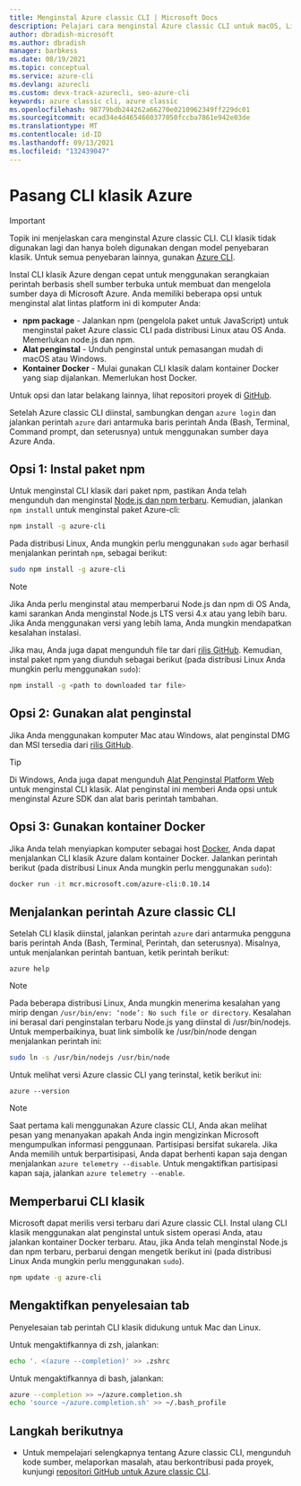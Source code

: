 ```yaml
---
title: Menginstal Azure classic CLI | Microsoft Docs
description: Pelajari cara menginstal Azure classic CLI untuk macOS, Linux, dan Windows untuk menggunakan perintah berbasis shell sumber terbuka untuk mengelola layanan Microsoft Azure.
author: dbradish-microsoft
ms.author: dbradish
manager: barbkess
ms.date: 08/19/2021
ms.topic: conceptual
ms.service: azure-cli
ms.devlang: azurecli
ms.custom: devx-track-azurecli, seo-azure-cli
keywords: azure classic cli, azure classic
ms.openlocfilehash: 98779bdb244262a66270e0210962349ff229dc01
ms.sourcegitcommit: ecad34e4d4654660377050fccba7861e942e03de
ms.translationtype: MT
ms.contentlocale: id-ID
ms.lasthandoff: 09/13/2021
ms.locfileid: "132439047"
---
```

# <a name="install-the-azure-classic-cli"></a>Pasang CLI klasik Azure

> [!IMPORTANT]
> Topik ini menjelaskan cara menginstal Azure classic CLI. CLI klasik tidak digunakan lagi dan hanya boleh digunakan dengan model penyebaran klasik.
> Untuk semua penyebaran lainnya, gunakan [Azure CLI](/cli/azure).

Instal CLI klasik Azure dengan cepat untuk menggunakan serangkaian perintah berbasis shell sumber terbuka untuk membuat dan mengelola sumber daya di Microsoft Azure. Anda memiliki beberapa opsi untuk menginstal alat lintas platform ini di komputer Anda:

* **npm package** - Jalankan npm (pengelola paket untuk JavaScript) untuk menginstal paket Azure classic CLI pada distribusi Linux atau OS Anda. Memerlukan node.js dan npm.
* **Alat penginstal** - Unduh penginstal untuk pemasangan mudah di macOS atau Windows.
* **Kontainer Docker** - Mulai gunakan CLI klasik dalam kontainer Docker yang siap dijalankan. Memerlukan host Docker.

Untuk opsi dan latar belakang lainnya, lihat repositori proyek di [GitHub](https://github.com/azure/azure-xplat-cli).

Setelah Azure classic CLI diinstal, sambungkan dengan `azure login` dan jalankan perintah `azure` dari antarmuka baris perintah Anda (Bash, Terminal, Command prompt, dan seterusnya) untuk menggunakan sumber daya Azure Anda.

## <a name="option-1-install-an-npm-package"></a>Opsi 1: Instal paket npm

Untuk menginstal CLI klasik dari paket npm, pastikan Anda telah mengunduh dan menginstal [Node.js dan npm terbaru](https://nodejs.org/en/download/package-manager/). Kemudian, jalankan `npm install` untuk menginstal paket Azure-cli:

```bash
npm install -g azure-cli
```

Pada distribusi Linux, Anda mungkin perlu menggunakan `sudo` agar berhasil menjalankan perintah `npm`, sebagai berikut:

```bash
sudo npm install -g azure-cli
```

> [!NOTE]
> Jika Anda perlu menginstal atau memperbarui Node.js dan npm di OS Anda, kami sarankan Anda menginstal Node.js LTS versi 4.x atau yang lebih baru. Jika Anda menggunakan versi yang lebih lama, Anda mungkin mendapatkan kesalahan instalasi.

Jika mau, Anda juga dapat mengunduh file tar dari [rilis GitHub](https://github.com/Azure/azure-xplat-cli/releases). Kemudian, instal paket npm yang diunduh sebagai berikut (pada distribusi Linux Anda mungkin perlu menggunakan `sudo`):

```bash
npm install -g <path to downloaded tar file>
```

## <a name="option-2-use-an-installer"></a>Opsi 2: Gunakan alat penginstal

Jika Anda menggunakan komputer Mac atau Windows, alat penginstal DMG dan MSI tersedia dari [rilis GitHub](https://github.com/Azure/azure-xplat-cli/releases).

> [!TIP]
> Di Windows, Anda juga dapat mengunduh [Alat Penginstal Platform Web](https://go.microsoft.com/?linkid=9828653) untuk menginstal CLI klasik. Alat penginstal ini memberi Anda opsi untuk menginstal Azure SDK dan alat baris perintah tambahan.

## <a name="option-3-use-a-docker-container"></a>Opsi 3: Gunakan kontainer Docker

Jika Anda telah menyiapkan komputer sebagai host [Docker](https://docs.docker.com/engine/understanding-docker/), Anda dapat menjalankan CLI klasik Azure dalam kontainer Docker. Jalankan perintah berikut (pada distribusi Linux Anda mungkin perlu menggunakan `sudo`):

```bash
docker run -it mcr.microsoft.com/azure-cli:0.10.14
```

## <a name="run-azure-classic-cli-commands"></a>Menjalankan perintah Azure classic CLI

Setelah CLI klasik diinstal, jalankan perintah `azure` dari antarmuka pengguna baris perintah Anda (Bash, Terminal, Perintah, dan seterusnya). Misalnya, untuk menjalankan perintah bantuan, ketik perintah berikut:

```azurecli-interactive
azure help
```

> [!NOTE]
> Pada beberapa distribusi Linux, Anda mungkin menerima kesalahan yang mirip dengan `/usr/bin/env: ‘node’: No such file or directory`. Kesalahan ini berasal dari penginstalan terbaru Node.js yang diinstal di /usr/bin/nodejs. Untuk memperbaikinya, buat link simbolik ke /usr/bin/node dengan menjalankan perintah ini:

```bash
sudo ln -s /usr/bin/nodejs /usr/bin/node
```

Untuk melihat versi Azure classic CLI yang terinstal, ketik berikut ini:

```azurecli-interactive
azure --version
```

> [!NOTE]
> Saat pertama kali menggunakan Azure classic CLI, Anda akan melihat pesan yang menanyakan apakah Anda ingin mengizinkan Microsoft mengumpulkan informasi penggunaan. Partisipasi bersifat sukarela. Jika Anda memilih untuk berpartisipasi, Anda dapat berhenti kapan saja dengan menjalankan `azure telemetry --disable`. Untuk mengaktifkan partisipasi kapan saja, jalankan `azure telemetry --enable`.

## <a name="update-the-classic-cli"></a>Memperbarui CLI klasik

Microsoft dapat merilis versi terbaru dari Azure classic CLI. Instal ulang CLI klasik menggunakan alat penginstal untuk sistem operasi Anda, atau jalankan kontainer Docker terbaru. Atau, jika Anda telah menginstal Node.js dan npm terbaru, perbarui dengan mengetik berikut ini (pada distribusi Linux Anda mungkin perlu menggunakan `sudo`).

```bash
npm update -g azure-cli
```

## <a name="enable-tab-completion"></a>Mengaktifkan penyelesaian tab

Penyelesaian tab perintah CLI klasik didukung untuk Mac dan Linux.

Untuk mengaktifkannya di zsh, jalankan:

```bash
echo '. <(azure --completion)' >> .zshrc
```

Untuk mengaktifkannya di bash, jalankan:

```bash
azure --completion >> ~/azure.completion.sh
echo 'source ~/azure.completion.sh' >> ~/.bash_profile
```

## <a name="next-steps"></a>Langkah berikutnya

* Untuk mempelajari selengkapnya tentang Azure classic CLI, mengunduh kode sumber, melaporkan masalah, atau berkontribusi pada proyek, kunjungi [repositori GitHub untuk Azure classic CLI](https://github.com/azure/azure-xplat-cli).
